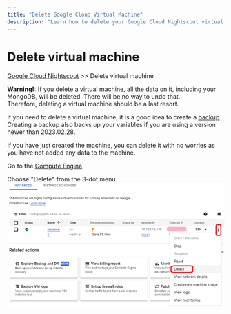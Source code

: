 ```yaml
---
title: "Delete Google Cloud Virtual Machine"
description: "Learn how to delete your Google Cloud Nightscout virtual machine safely. Includes guidance on backing up data, restoring from backups, and troubleshooting persistent VM deletions."
---
```


# Delete virtual machine
[Google Cloud Nightscout](../) >> Delete virtual machine  
  
**Warning!:** If you delete a virtual machine, all the data on it, including your MongoDB, will be deleted.  There will be no way to undo that.  
Therefore, deleting a virtual machine should be a last resort.  
  
If you need to delete a virtual machine, it is a good idea to create a [backup](./DatabaseBackup.md).  Creating a backup also backs up your variables if you are using a version newer than 2023.02.28.  
  
If you have just created the machine, you can delete it with no worries as you have not added any data to the machine.  
  
Go to the [Compute Engine](./ComputeEngine.md).  
  
Choose "Delete" from the 3-dot menu.  
![DeleteVirtualMachine](./images/DeleteVirtualMachine.png)  
  
  
